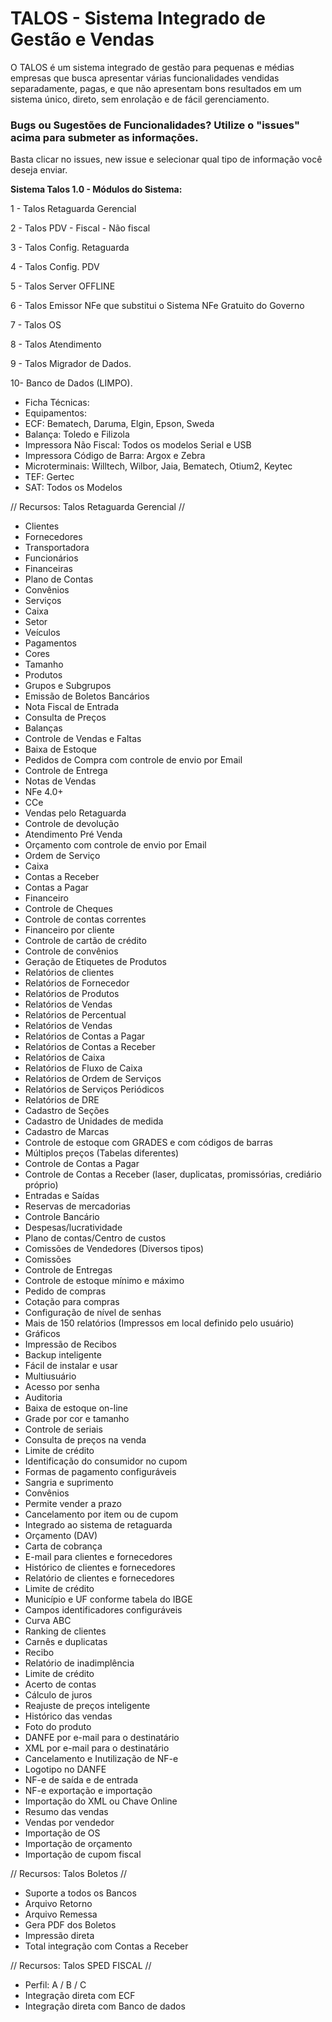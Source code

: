 


# TALOS - Sistema Integrado de Gestão e Vendas #


O TALOS é um sistema integrado de gestão para pequenas e médias empresas que busca apresentar várias funcionalidades vendidas separadamente, pagas, e que não apresentam bons resultados em um sistema único, direto, sem enrolação e de fácil gerenciamento.

### Bugs ou Sugestões de Funcionalidades? Utilize o "issues" acima para submeter as informações. ###
Basta clicar no issues, new issue e selecionar qual tipo de informação você deseja enviar.

**Sistema Talos 1.0 - 
Módulos do Sistema:**

 1 - Talos Retaguarda Gerencial 
 
 2 - Talos PDV - Fiscal - Não fiscal
 
 3 - Talos Config. Retaguarda
 
 4 - Talos Config. PDV
 
 5 - Talos Server OFFLINE
 
 6 - Talos Emissor NFe que substitui o Sistema NFe Gratuito do Governo
 
 7 - Talos OS
 
 8 - Talos Atendimento
 
 9 - Talos Migrador de Dados.
 
 10- Banco de Dados (LIMPO).

* Ficha Técnicas:
* Equipamentos:
* ECF: Bematech, Daruma, Elgin, Epson, Sweda
* Balança: Toledo e Filizola
* Impressora Não Fiscal: Todos os modelos Serial e USB
* Impressora Código de Barra: Argox e Zebra
* Microterminais: Willtech, Wilbor, Jaia, Bematech, Otium2, Keytec
* TEF: Gertec
* SAT: Todos os Modelos

// Recursos: Talos Retaguarda Gerencial //
- Clientes
- Fornecedores
- Transportadora
- Funcionários
- Financeiras
- Plano de Contas
- Convênios
- Serviços
- Caixa
- Setor
- Veículos
- Pagamentos
- Cores
- Tamanho
- Produtos
- Grupos e Subgrupos
- Emissão de Boletos Bancários
- Nota Fiscal de Entrada
- Consulta de Preços
- Balanças
- Controle de Vendas e Faltas
- Baixa de Estoque
- Pedidos de Compra com controle de envio por Email
- Controle de Entrega
- Notas de Vendas
- NFe 4.0+
- CCe
- Vendas pelo Retaguarda
- Controle de devolução
- Atendimento Pré Venda
- Orçamento com controle de envio por Email
- Ordem de Serviço
- Caixa
- Contas a Receber
- Contas a Pagar
- Financeiro
- Controle de Cheques
- Controle de contas correntes
- Financeiro por cliente
- Controle de cartão de crédito
- Controle de convênios
- Geração de Etiquetes de Produtos
- Relatórios de clientes
- Relatórios de Fornecedor
- Relatórios de Produtos
- Relatórios de Vendas
- Relatórios de Percentual
- Relatórios de Vendas
- Relatórios de Contas a Pagar
- Relatórios de Contas a Receber
- Relatórios de Caixa
- Relatórios de Fluxo de Caixa
- Relatórios de Ordem de Serviços
- Relatórios de Serviços Periódicos
- Relatórios de DRE
- Cadastro de Seções
- Cadastro de Unidades de medida
- Cadastro de Marcas 
- Controle de estoque com GRADES e com códigos de barras
- Múltiplos preços (Tabelas diferentes) 
- Controle de Contas a Pagar
- Controle de Contas a Receber (laser, duplicatas, promissórias, crediário próprio) 
- Entradas e Saídas
- Reservas de mercadorias 
- Controle Bancário
- Despesas/lucratividade
- Plano de contas/Centro de custos
- Comissões de Vendedores (Diversos tipos) 
- Comissões
- Controle de Entregas
- Controle de estoque mínimo e máximo 
- Pedido de compras
- Cotação para compras
- Configuração de nível de senhas
- Mais de 150 relatórios (Impressos em local definido pelo usuário)
- Gráficos 
- Impressão de Recibos 
- Backup inteligente
- Fácil de instalar e usar
- Multiusuário
- Acesso por senha
- Auditoria
- Baixa de estoque on-line
- Grade por cor e tamanho
- Controle de seriais
- Consulta de preços na venda
- Limite de crédito
- Identificação do consumidor no cupom
- Formas de pagamento configuráveis
- Sangria e suprimento
- Convênios
- Permite vender a prazo
- Cancelamento por item ou de cupom
- Integrado ao sistema de retaguarda
- Orçamento (DAV)
- Carta de cobrança
- E-mail para clientes e fornecedores
- Histórico de clientes e fornecedores
- Relatório de clientes e fornecedores
- Limite de crédito
- Município e UF conforme tabela do IBGE
- Campos identificadores configuráveis
- Curva ABC
- Ranking de clientes
- Carnês e duplicatas
- Recibo
- Relatório de inadimplência
- Limite de crédito
- Acerto de contas
- Cálculo de juros
- Reajuste de preços inteligente
- Histórico das vendas
- Foto do produto
- DANFE por e-mail para o destinatário
- XML por e-mail para o destinatário
- Cancelamento e Inutilização de NF-e
- Logotipo no DANFE
- NF-e de saída e de entrada
- NF-e exportação e importação
- Importação do XML ou Chave Online
- Resumo das vendas
- Vendas por vendedor
- Importação de OS
- Importação de orçamento
- Importação de cupom fiscal

// Recursos: Talos Boletos //
* Suporte a todos os Bancos
* Arquivo Retorno
* Arquivo Remessa
* Gera PDF dos Boletos
* Impressão direta
* Total integração com Contas a Receber

// Recursos: Talos SPED FISCAL //
* Perfil: A / B / C
* Integração direta com ECF
* Integração direta com Banco de dados



